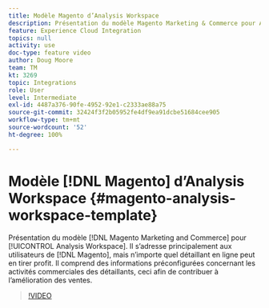 ```yaml
---
title: Modèle Magento d’Analysis Workspace
description: Présentation du modèle Magento Marketing & Commerce pour Analysis Workspace.
feature: Experience Cloud Integration
topics: null
activity: use
doc-type: feature video
author: Doug Moore
team: TM
kt: 3269
topic: Integrations
role: User
level: Intermediate
exl-id: 4487a376-90fe-4952-92e1-c2333ae88a75
source-git-commit: 32424f3f2b05952fe4df9ea91dcbe51684cee905
workflow-type: tm+mt
source-wordcount: '52'
ht-degree: 100%

---
```


# Modèle [!DNL Magento] d’Analysis Workspace {#magento-analysis-workspace-template}

Présentation du modèle [!DNL Magento Marketing and Commerce] pour [!UICONTROL Analysis Workspace]. Il s’adresse principalement aux utilisateurs de [!DNL Magento], mais n’importe quel détaillant en ligne peut en tirer profit. Il comprend des informations préconfigurées concernant les activités commerciales des détaillants, ceci afin de contribuer à l’amélioration des ventes.

>[!VIDEO](https://video.tv.adobe.com/v/28164/?quality=12)
